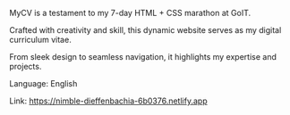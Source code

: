 MyCV is a testament to my 7-day HTML + CSS marathon at GoIT. 

Crafted with creativity and skill, this dynamic website serves as my digital curriculum vitae. 

From sleek design to seamless navigation, it highlights my expertise and projects.

Language: English

Link: https://nimble-dieffenbachia-6b0376.netlify.app
